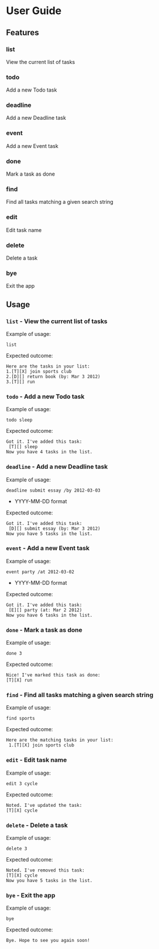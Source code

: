 # User Guide

## Features 

### list

View the current list of tasks

### todo

Add a new Todo task

### deadline

Add a new Deadline task

### event

Add a new Event task

### done

Mark a task as done

### find

Find all tasks matching a given search string

### edit

Edit task name

### delete

Delete a task

### bye

Exit the app

## Usage

### `list` - View the current list of tasks

Example of usage: 

`list`

Expected outcome:

```
Here are the tasks in your list:
1.[T][X] join sports club
2.[D][] return book (by: Mar 3 2012)
3.[T][] run
```

### `todo` - Add a new Todo task

Example of usage:

`todo sleep`

Expected outcome:

```
Got it. I've added this task:
 [T][] sleep
Now you have 4 tasks in the list.
```

### `deadline` - Add a new Deadline task

Example of usage:

`deadline submit essay /by 2012-03-03`

* YYYY-MM-DD format

Expected outcome:

```
Got it. I've added this task:
 [D][] submit essay (by: Mar 3 2012)
Now you have 5 tasks in the list.
```

### `event` - Add a new Event task

Example of usage:

`event party /at 2012-03-02`

* YYYY-MM-DD format

Expected outcome:

```
Got it. I've added this task:
 [E][] party (at: Mar 2 2012)
Now you have 6 tasks in the list.
```

### `done` - Mark a task as done

Example of usage:

`done 3`

Expected outcome:

```
Nice! I've marked this task as done:
[T][X] run
```

### `find` - Find all tasks matching a given search string

Example of usage:

`find sports`

Expected outcome:

```
Here are the matching tasks in your list:
 1.[T][X] join sports club
```

### `edit` - Edit task name

Example of usage:

`edit 3 cycle`

Expected outcome:

```
Noted. I've updated the task:
[T][X] cycle
```

### `delete` - Delete a task

Example of usage:

`delete 3`

Expected outcome:

```
Noted. I've removed this task:
[T][X] cycle
Now you have 5 tasks in the list.
```

### `bye` - Exit the app

Example of usage:

`bye`

Expected outcome:

```
Bye. Hope to see you again soon!
```
